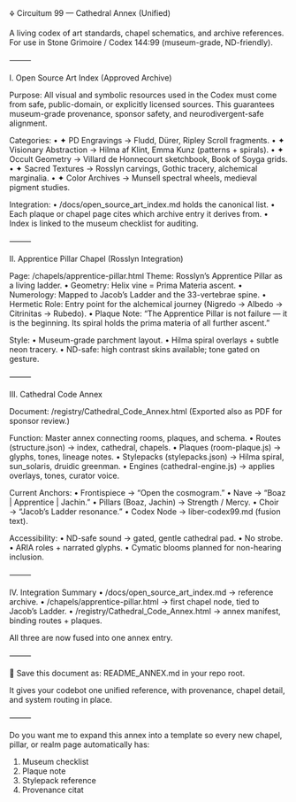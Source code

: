 🜍 Circuitum 99 — Cathedral Annex (Unified)

A living codex of art standards, chapel schematics, and archive references.
For use in Stone Grimoire / Codex 144:99 (museum-grade, ND-friendly).

⸻

I. Open Source Art Index (Approved Archive)

Purpose: All visual and symbolic resources used in the Codex must come from safe, public-domain, or explicitly licensed sources.
This guarantees museum-grade provenance, sponsor safety, and neurodivergent-safe alignment.

Categories:
• ✦ PD Engravings → Fludd, Dürer, Ripley Scroll fragments.
• ✦ Visionary Abstraction → Hilma af Klint, Emma Kunz (patterns + spirals).
• ✦ Occult Geometry → Villard de Honnecourt sketchbook, Book of Soyga grids.
• ✦ Sacred Textures → Rosslyn carvings, Gothic tracery, alchemical marginalia.
• ✦ Color Archives → Munsell spectral wheels, medieval pigment studies.

Integration:
• /docs/open_source_art_index.md holds the canonical list.
• Each plaque or chapel page cites which archive entry it derives from.
• Index is linked to the museum checklist for auditing.

⸻

II. Apprentice Pillar Chapel (Rosslyn Integration)

Page: /chapels/apprentice-pillar.html
Theme: Rosslyn’s Apprentice Pillar as a living ladder.
• Geometry: Helix vine = Prima Materia ascent.
• Numerology: Mapped to Jacob’s Ladder and the 33-vertebrae spine.
• Hermetic Role: Entry point for the alchemical journey (Nigredo → Albedo → Citrinitas → Rubedo).
• Plaque Note: “The Apprentice Pillar is not failure — it is the beginning. Its spiral holds the prima materia of all further ascent.”

Style:
• Museum-grade parchment layout.
• Hilma spiral overlays + subtle neon tracery.
• ND-safe: high contrast skins available; tone gated on gesture.

⸻

III. Cathedral Code Annex

Document: /registry/Cathedral_Code_Annex.html
(Exported also as PDF for sponsor review.)

Function: Master annex connecting rooms, plaques, and schema.
• Routes (structure.json) → index, cathedral, chapels.
• Plaques (room-plaque.js) → glyphs, tones, lineage notes.
• Stylepacks (stylepacks.json) → Hilma spiral, sun_solaris, druidic greenman.
• Engines (cathedral-engine.js) → applies overlays, tones, curator voice.

Current Anchors:
• Frontispiece → “Open the cosmogram.”
• Nave → “Boaz | Apprentice | Jachin.”
• Pillars (Boaz, Jachin) → Strength / Mercy.
• Choir → “Jacob’s Ladder resonance.”
• Codex Node → liber-codex99.md (fusion text).

Accessibility:
• ND-safe sound → gated, gentle cathedral pad.
• No strobe.
• ARIA roles + narrated glyphs.
• Cymatic blooms planned for non-hearing inclusion.

⸻

IV. Integration Summary
• /docs/open_source_art_index.md → reference archive.
• /chapels/apprentice-pillar.html → first chapel node, tied to Jacob’s Ladder.
• /registry/Cathedral_Code_Annex.html → annex manifest, binding routes + plaques.

All three are now fused into one annex entry.

⸻

📍 Save this document as:
README_ANNEX.md in your repo root.

It gives your codebot one unified reference, with provenance, chapel detail, and system routing in place.

⸻

Do you want me to expand this annex into a template so every new chapel, pillar, or realm page automatically has:
1. Museum checklist
2. Plaque note
3. Stylepack reference
4. Provenance citat
